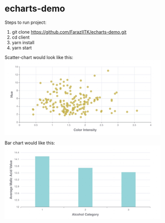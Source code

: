 # echarts-demo

Steps to run project:

1. git clone https://github.com/FarazIITK/echarts-demo.git
2. cd client
3. yarn install
4. yarn start

Scatter-chart would look like this:
![Scatter Plot](client/src/assets/scatterplot.jpg)

Bar chart would like this:
![Bar Chart](client/src/assets/bargraph.jpg)
